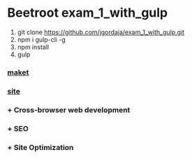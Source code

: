 # Beetroot exam_1_with_gulp

1) git clone https://github.com/jgordaja/exam_1_with_gulp.git
2) npm i gulp-cli -g
3) npm install
4) gulp

### [maket](https://www.figma.com/file/hudgndtsHw2G7OznnZOVGA/Exam-1_variant-3)

### [site](https://jgordaja.github.io/exam_1_beetroot/)


### + Cross-browser web development

### + SEO

### + Site Optimization